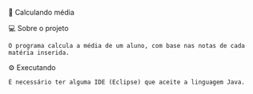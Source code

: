  🚀 Calculando média
 

💻 Sobre o projeto
```
O programa calcula a média de um aluno, com base nas notas de cada matéria inserida.
```
⚙️ Executando

```
É necessário ter alguma IDE (Eclipse) que aceite a linguagem Java.
```



